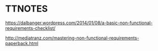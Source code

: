 # TTNOTES
https://dalbanger.wordpress.com/2014/01/08/a-basic-non-functional-requirements-checklist/

http://mediatranz.com/mastering-non-functional-requirements-paperback.html
